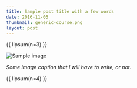 ```yaml
---
title: Sample post title with a few words
date: 2016-11-05
thumbnail: generic-course.png
layout: post
---
```


{{ lipsum(n=3) }}

![Sample image](/images/bouguer-anomaly-global.png)

*Some image caption that I will have to write, or not.*

{{ lipsum(n=4) }}

